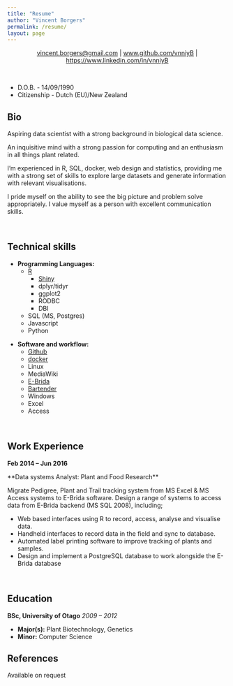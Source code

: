 ```yaml
---
title: "Resume"
author: "Vincent Borgers"
permalink: /resume/
layout: page
---
```


<script>
  (function(i,s,o,g,r,a,m){i['GoogleAnalyticsObject']=r;i[r]=i[r]||function(){
  (i[r].q=i[r].q||[]).push(arguments)},i[r].l=1*new Date();a=s.createElement(o),
  m=s.getElementsByTagName(o)[0];a.async=1;a.src=g;m.parentNode.insertBefore(a,m)
  })(window,document,'script','https://www.google-analytics.com/analytics.js','ga');

  ga('create', 'UA-85178974-1', 'auto');
  ga('send', 'pageview');

</script>

<p style="text-align: center;"><a href="mailto:vincent.borgers@gmail.com">vincent.borgers@gmail.com</a> | <a href="www.github.com/vnniyB">www.github.com/vnniyB</a> | <a href="https://www.linkedin.com/in/vnniyB">https://www.linkedin.com/in/vnniyB</a></p>
<br>

* D.O.B. - 14/09/1990
* Citizenship - Dutch (EU)/New Zealand


Bio
------------------------

Aspiring data scientist with a strong background in biological data science. 

An inquisitive mind with a strong passion for computing and an enthusiasm in all things plant related.

I’m experienced in R, SQL, docker, web design and statistics, providing me with a strong set of skills to explore large datasets and generate information with relevant visualisations. 

I pride myself on the ability to see the big picture and problem solve appropriately.
I value myself as a person with excellent communication skills. 

<br>

Technical skills
-----------------------

+ **Programming Languages:** 
  + [R](https://www.r-project.org/)
    + [Shiny](http://shiny.rstudio.com/)
    + dplyr/tidyr
    + ggplot2
    + RODBC
    + DBI
  + SQL (MS, Postgres)
  + Javascript
  + Python
  
<p> </p>
  
+ **Software and workflow:** 
  + [Github](https://github.com/)
  + [docker](https://www.docker.com/)
  + Linux
  + MediaWiki
  + [E-Brida](http://www.agripartner.nl/en-us/products/plantbreedingsoftware.aspx)
  + [Bartender](http://www.seagullscientific.com/label-software/barcode-label-design-and-printing/)
  + Windows
  + Excel
  + Access


<br>

Work Experience
------------------------

**Feb 2014 – Jun 2016** 
<p> </p> 
**Data systems Analyst: Plant and Food Research**

Migrate Pedigree, Plant and Trail tracking system from MS Excel & MS Access systems to E-Brida software. Design a range of systems to access data from E-Brida backend (MS SQL 2008), including; 

- Web based interfaces using R to record, access, analyse and visualise data.
- Handheld interfaces to record data in the field and sync to database.
- Automated label printing software to improve tracking of plants and samples. 
- Design and implement a PostgreSQL database to work alongside the E-Brida database

<br>

Education
------------------------

**BSc, University of Otago** 
*2009 – 2012*

+ **Major(s):** Plant Biotechnology, Genetics
+ **Minor:** Computer Science

References
------------------------

Available on request

